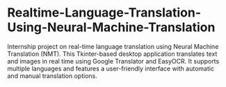 # Realtime-Language-Translation-Using-Neural-Machine-Translation
Internship project on real-time language translation using Neural Machine Translation (NMT). This Tkinter-based desktop application translates text and images in real time using Google Translator and EasyOCR. It supports multiple languages and features a user-friendly interface with automatic and manual translation options.
